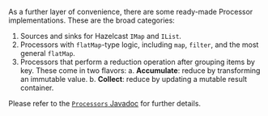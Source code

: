 As a further layer of convenience, there are some ready-made Processor
implementations. These are the broad categories:

1. Sources and sinks for Hazelcast `IMap` and `IList`.
2. Processors with `flatMap`-type logic, including `map`, `filter`, and
the most general `flatMap`.
3. Processors that perform a reduction operation after grouping items by
key. These come in two flavors:
    a. **Accumulate**: reduce by transforming an immutable value.
    b. **Collect**: reduce by updating a mutable result container.

Please refer to the [`Processors` Javadoc](https://github.com/hazelcast/hazelcast-jet/blob/master/hazelcast-jet-core/src/main/java/com/hazelcast/jet/Processor.java) for further details.
